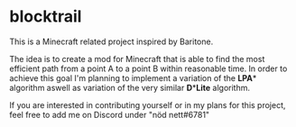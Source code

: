 # blocktrail
This is a Minecraft related project inspired by Baritone.

The idea is to create a mod for Minecraft that is able to find the most efficient path from a point A to a point B within reasonable time. In order to achieve this goal I'm planning to implement a variation of the **LPA*** algorithm aswell as variation of the very similar **D*****Lite** algorithm.

If you are interested in contributing yourself or in my plans for this project, feel free to add me on Discord under "nöd nett#6781"
